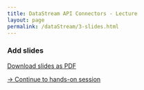 ```yaml
---
title: DataStream API Connectors - Lecture
layout: page
permalink: /dataStream/3-slides.html
---
```


### **Add slides**

<!--
<iframe src="https://www.slideshare.net/slideshow/embed_code/key/hzjfiRCV5kf4YA" width="680" height="571" frameborder="0" marginwidth="0" marginheight="0" scrolling="no"></iframe>
-->
[Download slides as PDF]({{site.baseurl}}/slides/)


[-> Continue to hands-on session]({{site.baseurl}}/dataStream/3-handsOn.html)